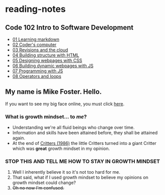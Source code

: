 # reading-notes

## Code 102 Intro to Software Development

* [01 Learning markdown](./01-learning-markdown)
* [02 Coder's computer](./02-coders-computer)
* [03 Revisions and the cloud](./revisions-and-the-cloud)
* [04 Building structure with HTML](./structure-with-html)
* [05 Designing webpages with CSS](./design-with-css)
* [06 Building dynamic webpages with JS](./dynamic-pages-with-javascript)
* [07 Programming with JS](./programming-with-javascript)
* [08 Operators and loops](./operators-and-loops)


## My name is Mike Foster. Hello.
If you want to see my big face online, you must click [here](./about).

### What is growth mindset... to *me*?

+ Understanding we're all fluid beings who change over time.
+ Information and skills have been attained before, they shall be attained again.
+ At the end of [Critters (1986)](https://www.imdb.com/title/tt0090887/) the little Critters turned into a giant Critter which was **great** growth mindset in my opinion.

### STOP THIS AND TELL ME HOW TO STAY IN GROWTH MINDSET

1. Well I inherently believe it so it's not too hard for me.
2. That said, what if I used growth mindset to believe my opinions on growth mindset could change?
3. ~~Oh no now I'm confused.~~
